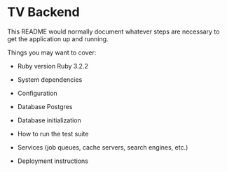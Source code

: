 # TV Backend 

This README would normally document whatever steps are necessary to get the
application up and running.

Things you may want to cover:

* Ruby version
Ruby 3.2.2

* System dependencies

* Configuration

* Database
Postgres

* Database initialization

* How to run the test suite

* Services (job queues, cache servers, search engines, etc.)

* Deployment instructions
